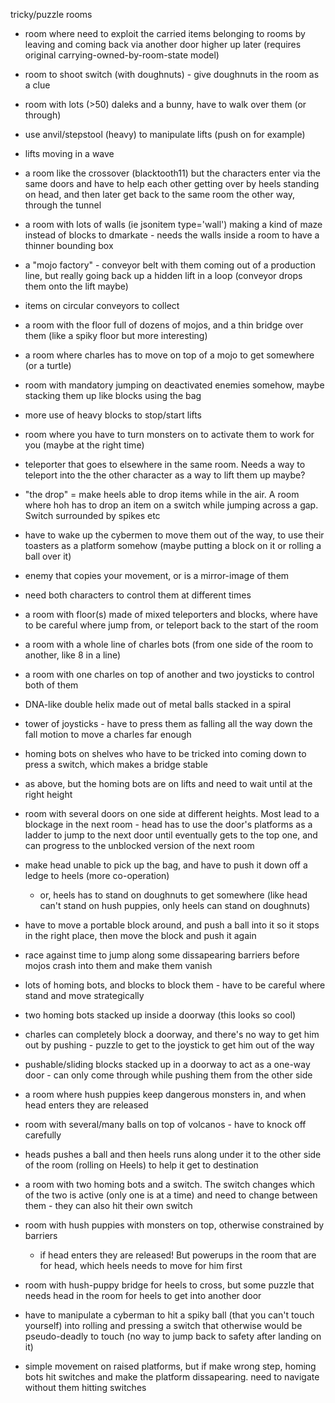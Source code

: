 tricky/puzzle rooms

* room where need to exploit the carried items belonging to rooms by leaving and coming back via another door higher up later (requires original carrying-owned-by-room-state model)

* room to shoot switch (with doughnuts) - give doughnuts in the room as a clue

* room with lots (>50) daleks and a bunny, have to walk over them (or through)

* use anvil/stepstool (heavy) to manipulate lifts (push on for example)

* lifts moving in a wave

* a room like the crossover (blacktooth11) but the characters enter via the same doors and have to help each other getting over by heels standing on head, and then later get back to the same room the other way, through the tunnel

* a room with lots of walls (ie jsonitem type='wall') making a kind of maze instead of blocks to dmarkate - needs the
walls inside a room to have a thinner bounding box

* a "mojo factory" - conveyor belt with them coming out of a production line, but really
going back up a hidden lift in a loop (conveyor drops them onto the lift maybe)

* items on circular conveyors to collect

* a room with the floor full of dozens of mojos, and a thin bridge over them (like a
spiky floor but more interesting)

* a room where charles has to move on top of a mojo to get somewhere (or a turtle)

* room with mandatory jumping on deactivated enemies somehow, maybe stacking them
  up like blocks using the bag

* more use of heavy blocks to stop/start lifts

* room where you have to turn monsters on to activate them to work for you (maybe at the right time)

* teleporter that goes to elsewhere in the same room. Needs a way to
teleport into the the other character as a way to lift them up maybe?

* "the drop" = make heels able to drop items while in the air. A room where hoh has to drop an item on a switch while jumping across a gap. Switch surrounded by
spikes etc

* have to wake up the cybermen to move them out of the way, to use their toasters as a platform somehow (maybe putting a block on it or rolling a ball over it)

* enemy that copies your movement, or is a mirror-image of them
 - need both characters to control them at different times

* a room with floor(s) made of mixed teleporters and blocks, where have to be careful where jump from, or teleport
back to the start of the room

* a room with a whole line of charles bots (from one side of the room to another, like 8 in a line)

* a room with one charles on top of another and two joysticks to control both of them

* DNA-like double helix made out of metal balls stacked in a spiral

* tower of joysticks - have to press them as falling all the way down the fall motion to move a charles far enough

* homing bots on shelves who have to be tricked into coming down to press a switch, which makes a bridge stable

* as above, but the homing bots are on lifts and need to wait until at the right height

* room with several doors on one side at different heights. Most lead to a blockage in the next room - head has to use the door's platforms as a ladder to jump to the next door until eventually gets to the top one, and can progress to the unblocked version of the next room

* make head unable to pick up the bag, and have to push it down off a ledge to
heels (more co-operation)
  * or, heels has to stand on doughnuts to get somewhere (like head can't stand on hush puppies, only heels can stand on doughnuts)

* have to move a portable block around, and push a ball into it so it stops in the right place, then move the block and push it again

* race against time to jump along some dissapearing barriers before mojos crash into them and make them vanish

* lots of homing bots, and blocks to block them - have to be careful where stand and move strategically 

* two homing bots stacked up inside a doorway (this looks so cool)

* charles can completely block a doorway, and there's no way to get him out by pushing - puzzle to get to the joystick to get him out of the way

* pushable/sliding blocks stacked up in a doorway to act as a one-way door - can only come through while pushing them from the other side

* a room where hush puppies keep dangerous monsters in, and when head enters they are released

* room with several/many balls on top of volcanos - have to knock off carefully

* heads pushes a ball and then heels runs along under it to the other side of the room (rolling on Heels) to help it get to destination

* a room with two homing bots and a switch. The switch
changes which of the two is active (only one is at a time)
and need to change between them - they can also hit their own switch

* room with hush puppies with monsters on top, otherwise constrained by barriers
  - if head enters they are released! But powerups in the room that are for head, which
  heels needs to move for him first

* room with hush-puppy bridge for heels to cross, but some puzzle that needs head in the room for heels to get into another door

* have to manipulate a cyberman to hit a spiky ball (that you can't touch yourself) into rolling and pressing a switch that otherwise would be pseudo-deadly to touch (no way to jump back to safety after landing on it)

* simple movement on raised platforms, but if make wrong step, homing bots hit switches and make the platform dissapearing. need to navigate without them hitting switches